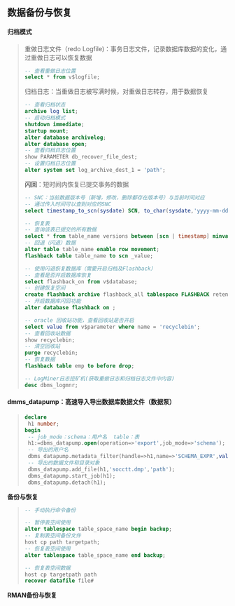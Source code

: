 ## **数据备份与恢复**

#### **归档模式**

> 重做日志文件（redo Logfile)：事务日志文件，记录数据库数据的变化，通过重做日志可以恢复数据
>
> ~~~sql
> -- 查看重做日志位置
> select * from v$logfile;
> ~~~
>
> 归档日志：当重做日志被写满时候，对重做日志转存，用于数据恢复
>
> ~~~sql
> -- 查看归档状态
> archive log list;
> -- 启动归档模式
> shutdown immediate;
> startup mount;
> alter database archivelog;
> alter database open;
> -- 查看归档日志位置
> show PARAMETER db_recover_file_dest;
> -- 设置归档日志位置
> alter system set log_archive_dest_1 = 'path';
> ~~~
>
> **闪回**：短时间内恢复已提交事务的数据
>
> ~~~SQL
> -- SNC：当前数据版本号（新增，修改，删除都存在版本号）与当前时间对应
> -- 通过传入时间可以查到对应的SNC
> select timestamp_to_scn(sysdate) SCN, to_char(sysdate,'yyyy-mm-dd hh24:mi:ss') from dual;
> 
> -- 恢复表
> -- 查询该表已提交的所有数据
> select * from table_name versions between [scn | timestamp] minvalue and maxvalue;
> -- 回退（闪退）数据
> alter table table_name enable row movement;
> flashback table table_name to scn _value;
> 
> -- 使用闪退恢复数据库（需要开启归档及Flashback）
> -- 查看是否开启数据库恢复
> select flashback_on from v$database;
> -- 创建恢复空间
> create flashback archive flashback_all tablespace FLASHBACK retention 10 year;
> -- 开启数据库闪回功能
> alter database flashback on ;
> 
> -- oracle 回收站功能，查看回收站是否开启
> select value from v$parameter where name = 'recyclebin';
> -- 查看回收站数据
> show recyclebin;
> -- 清空回收站
> purge recyclebin;
> -- 恢复数据
> flashback table emp to before drop;
> 
> -- LogMiner日志挖矿机(获取重做日志和归档日志文件中内容)
> desc dbms_logmnr;
> 
> ~~~
>
> 

#### **dmms_datapump**：高速导入导出数据库数据文件（数据泵）

> ~~~Sql
> declare 
>  h1 number;
> begin
>  -- job_mode：schema：用户名  table：表
>  h1:=dbms_datapump.open(operation=>'export',job_mode=>'schema');
>  -- 导出的用户名
>  dbms_datapump.metadata_filter(handle=>h1,name=>'SCHEMA_EXPR',value=>'in (''system')')';
>  -- 导出的数据文件和目录对象
>  dbms_datapump.add_file(h1,'socctt.dmp','path');
>  dbms_datapump.start_job(h1);
>  dbms_datapump.detach(h1);
> ~~~
>

**备份与恢复**

> ~~~sql
> -- 手动执行命令备份
> 
> -- 暂停表空间使用
> alter tablespace table_space_name begin backup;
> -- 复制表空间备份文件
> host cp path targetpath;
> -- 恢复表空间使用
> alter tablespace table_space_name end backup;
> 
> -- 恢复表空间数据
> host cp targetpath path
> recover datafile file#
> ~~~

**RMAN备份与恢复**

> 
